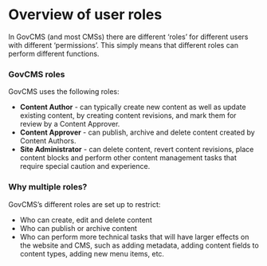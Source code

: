 # Overview of user roles



In GovCMS \(and most CMSs\) there are different ‘roles’ for different users with different ‘permissions’. This simply means that different roles can perform different functions.

### GovCMS roles

GovCMS uses the following roles:

* **Content Author** - can typically create new content as well as update existing content, by creating content revisions, and mark them for review by a Content Approver.
* **Content Approver** - can publish, archive and delete content created by Content Authors.
* **Site Administrator** - can delete content, revert content revisions, place content blocks and perform other content management tasks that require special caution and experience.

### Why multiple roles?

GovCMS’s different roles are set up to restrict:

* Who can create, edit and delete content
* Who can publish or archive content
* Who can perform more technical tasks that will have larger effects on the website and CMS, such as adding metadata, adding content fields to content types, adding new menu items, etc.
